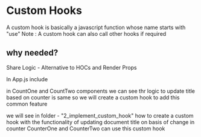 Custom Hooks
============
A custom hook is basically a javascript function whose name starts with "use"
Note : A custom hook can also call other hooks if required

 why needed?
 -----------
 Share Logic - Alternative to HOCs and Render Props




 In App.js include
  <div className="App">
    <Counter_One />
    <Counter_Two/>
    </div>

 in CountOne and CountTwo components we can see thr logic to update title based on counter is same
 so we will create a custom hook to add this common feature


 we will see in folder - "2_implement_custom_hook" how to create a custom hook with the functionality of updating document title on basis of change in counter
 CounterOne and CounterTwo can use this custom hook
